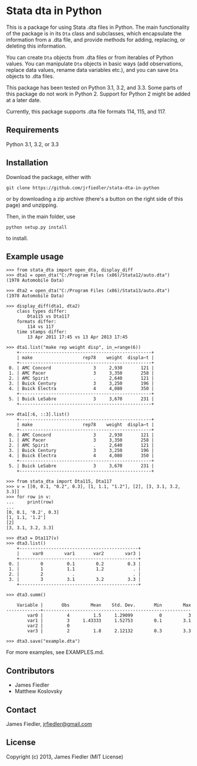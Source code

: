 Stata dta in Python
===================

This is a package for using Stata .dta files in Python. The main functionality of the package is in its `Dta` class and subclasses, which encapsulate the information from a .dta file, and provide methods for adding, replacing, or deleting this information. 

You can create `Dta` objects from .dta files or from iterables of Python values. You can manipulate `Dta` objects in basic ways (add observations, replace data values, rename data variables etc.), and you can save `Dta` objects to .dta files. 

This package has been tested on Python 3.1, 3.2, and 3.3. Some parts of this package do not work in Python 2. Support for Python 2 might be added at a later date.

Currently, this package supports .dta file formats 114, 115, and 117.


Requirements
------------

Python 3.1, 3.2, or 3.3


Installation
------------

Download the package, either with

    git clone https://github.com/jrfiedler/stata-dta-in-python

or by downloading a zip archive (there's a button on the right side of this page) and unzipping. 

Then, in the main folder, use

    python setup.py install

to install.


Example usage
-------------

    >>> from stata_dta import open_dta, display_diff
    >>> dta1 = open_dta("C:/Program Files (x86)/Stata12/auto.dta")
    (1978 Automobile Data)

    >>> dta2 = open_dta("C:/Program Files (x86)/Stata13/auto.dta")
    (1978 Automobile Data)

    >>> display_diff(dta1, dta2)
        class types differ:
            Dta115 vs Dta117
        formats differ:
            114 vs 117
        time stamps differ:
            13 Apr 2011 17:45 vs 13 Apr 2013 17:45

    >>> dta1.list("make rep weight disp", in_=range(6))
        +--------------------------------------------------+
        | make                   rep78    weight  displa~t |
        +--------------------------------------------------+
     0. | AMC Concord                3     2,930       121 |
     1. | AMC Pacer                  3     3,350       258 |
     2. | AMC Spirit                 .     2,640       121 |
     3. | Buick Century              3     3,250       196 |
     4. | Buick Electra              4     4,080       350 |
        +--------------------------------------------------+
     5. | Buick LeSabre              3     3,670       231 |
        +--------------------------------------------------+

    >>> dta1[:6, ::3].list()
        +--------------------------------------------------+
        | make                   rep78    weight  displa~t |
        +--------------------------------------------------+
     0. | AMC Concord                3     2,930       121 |
     1. | AMC Pacer                  3     3,350       258 |
     2. | AMC Spirit                 .     2,640       121 |
     3. | Buick Century              3     3,250       196 |
     4. | Buick Electra              4     4,080       350 |
        +--------------------------------------------------+
     5. | Buick LeSabre              3     3,670       231 |
        +--------------------------------------------------+

    >>> from stata_dta import Dta115, Dta117
    >>> v = [[0, 0.1, "0.2", 0.3], [1, 1.1, "1.2"], [2], [3, 3.1, 3.2, 3.3]]
    >>> for row in v:
    ...     print(row)
    ...
    [0, 0.1, '0.2', 0.3]
    [1, 1.1, '1.2']
    [2]
    [3, 3.1, 3.2, 3.3]
    
    >>> dta3 = Dta117(v)
    >>> dta3.list()
        +---------------------------------------------+
        |     var0        var1       var2        var3 |
        +---------------------------------------------+
     0. |        0         0.1        0.2         0.3 |
     1. |        1         1.1        1.2           . |
     2. |        2           .                      . |
     3. |        3         3.1        3.2         3.3 |
        +---------------------------------------------+
    
    >>> dta3.summ()
    
        Variable |       Obs        Mean    Std. Dev.       Min        Max
    -------------+--------------------------------------------------------
            var0 |         4         1.5     1.29099          0          3
            var1 |         3     1.43333     1.52753        0.1        3.1
            var2 |         0
            var3 |         2         1.8     2.12132        0.3        3.3
    
    >>> dta3.save("example.dta")

For more examples, see EXAMPLES.md.


Contributors
------------
- James Fiedler
- Matthew Koslovsky


Contact
-------
James Fiedler, jrfiedler@gmail.com


License
---------
Copyright (c) 2013, James Fiedler (MIT License)
